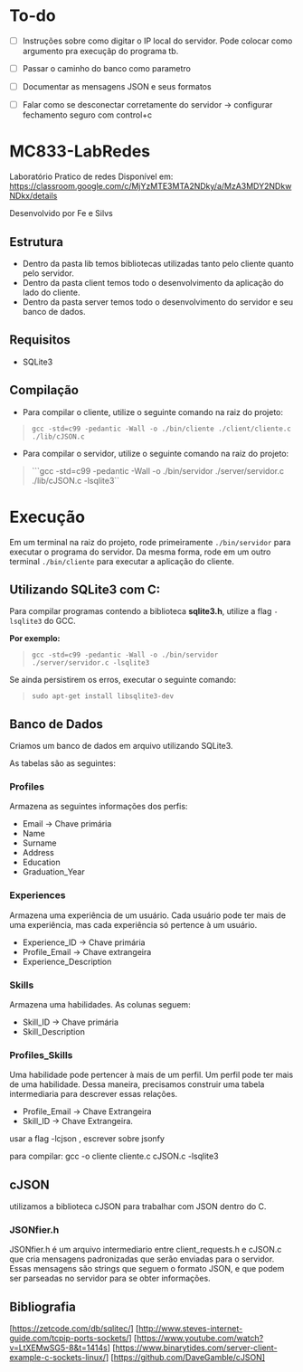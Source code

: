 # To-do

- [ ] Instruções sobre como digitar o IP local do servidor. Pode colocar como argumento pra execuçãp do programa tb.
- [ ] Passar o caminho do banco como parametro
- [ ] Documentar as mensagens JSON e seus formatos
- [ ] Falar como se desconectar corretamente do servidor -> configurar fechamento seguro com control+c


# MC833-LabRedes
Laboratório Pratico de redes
Disponível em: https://classroom.google.com/c/MjYzMTE3MTA2NDky/a/MzA3MDY2NDkwNDkx/details

Desenvolvido por Fe e Silvs

## Estrutura
* Dentro da pasta lib temos bibliotecas utilizadas tanto pelo cliente quanto pelo servidor.
* Dentro da pasta client temos todo o desenvolvimento da aplicação do lado do cliente.
* Dentro da pasta server temos todo o desenvolvimento do servidor e seu banco de dados.

## Requisitos

- SQLite3

## Compilação
* Para compilar o cliente, utilize o seguinte comando na raiz do projeto:
>```gcc -std=c99 -pedantic -Wall -o ./bin/cliente ./client/cliente.c ./lib/cJSON.c```

* Para compilar o servidor, utilize o seguinte comando na raiz do projeto:
>```gcc -std=c99 -pedantic -Wall -o ./bin/servidor ./server/servidor.c ./lib/cJSON.c -lsqlite3``

# Execução
Em um terminal na raiz do projeto, rode primeiramente ```./bin/servidor``` para executar o programa do servidor. Da mesma forma, rode em um outro terminal ```./bin/cliente``` para executar a aplicação do cliente.

## Utilizando SQLite3 com C:

Para compilar programas contendo a biblioteca __sqlite3.h__, utilize a flag ```-lsqlite3``` do GCC.

**Por exemplo:**

>```gcc -std=c99 -pedantic -Wall -o ./bin/servidor ./server/servidor.c -lsqlite3 ```

Se ainda persistirem os erros, executar o seguinte comando:

>```sudo apt-get install libsqlite3-dev```

## Banco de Dados

Criamos um banco de dados em arquivo utilizando SQLite3.

As tabelas são as seguintes:

### Profiles

Armazena as seguintes informações dos perfis:

- Email -> Chave primária
- Name
- Surname
- Address
- Education
- Graduation_Year

### Experiences

Armazena uma experiência de um usuário. Cada usuário pode ter mais de uma experiência, mas cada experiência só pertence à um usuário.

- Experience_ID -> Chave primária
- Profile_Email -> Chave extrangeira
- Experience_Description

### Skills

Armazena uma habilidades. As colunas seguem:

- Skill_ID -> Chave primária
- Skill_Description

### Profiles_Skills

Uma habilidade pode pertencer à mais de um perfil. Um perfil pode ter mais de uma habilidade. Dessa maneira, precisamos construir uma tabela intermediaria para descrever essas relações.

- Profile_Email -> Chave Extrangeira
- Skill_ID -> Chave Extrangeira.

usar a flag -lcjson , escrever sobre jsonfy

para compilar: gcc -o cliente cliente.c cJSON.c  -lsqlite3 

## cJSON

utilizamos a biblioteca cJSON para trabalhar com JSON dentro do C.

### JSONfier.h

JSONfier.h é um arquivo intermediario entre client_requests.h e cJSON.c que cria mensagens padronizadas que serão enviadas para o servidor.
Essas mensagens são strings que seguem o formato JSON, e que podem ser parseadas no servidor para se obter informações. 


## Bibliografia

[https://zetcode.com/db/sqlitec/]
[http://www.steves-internet-guide.com/tcpip-ports-sockets/]
[https://www.youtube.com/watch?v=LtXEMwSG5-8&t=1414s]
[https://www.binarytides.com/server-client-example-c-sockets-linux/]
[https://github.com/DaveGamble/cJSON]